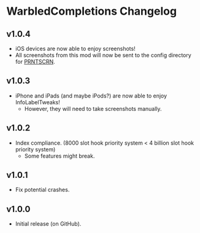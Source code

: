 # WarbledCompletions Changelog
## v1.0.4
- iOS devices are now able to enjoy screenshots!
- All screenshots from this mod will now be sent to the config directory for [PRNTSCRN](mod:ninxout.prntscrn).
## v1.0.3
- iPhone and iPads (and maybe iPods?) are now able to enjoy InfoLabelTweaks!
  - However, they will need to take screenshots manually.
## v1.0.2
- Index compliance. (8000 slot hook priority system < 4 billion slot hook priority system)
    - Some features might break.
## v1.0.1
- Fix potential crashes.
## v1.0.0
- Initial release (on GitHub).